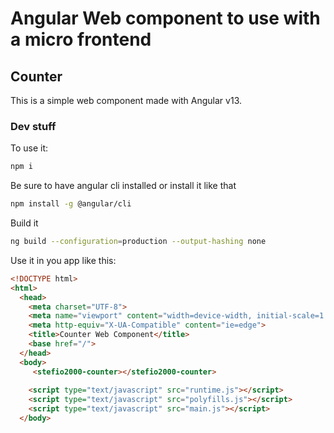 # Angular Web component to use with a micro frontend
## Counter
This is a simple web component made with Angular v13.

### Dev stuff
To use it:
```bash
npm i
```
Be sure to have angular cli installed or install it like that
```bash
npm install -g @angular/cli
```

Build it
```bash
ng build --configuration=production --output-hashing none
```

Use it in you app like this:
```html
<!DOCTYPE html>
<html>
  <head>
    <meta charset="UTF-8">
    <meta name="viewport" content="width=device-width, initial-scale=1.0">
    <meta http-equiv="X-UA-Compatible" content="ie=edge">
    <title>Counter Web Component</title>
    <base href="/">
  </head>
  <body>
     <stefio2000-counter></stefio2000-counter>
 
    <script type="text/javascript" src="runtime.js"></script>
    <script type="text/javascript" src="polyfills.js"></script>
    <script type="text/javascript" src="main.js"></script>
  </body>

```